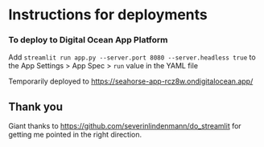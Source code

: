 # Instructions for deployments

### To deploy to Digital Ocean App Platform

Add `streamlit run app.py --server.port 8080 --server.headless true` to the App Settings > App Spec > `run` value in the YAML file

Temporarily deployed to https://seahorse-app-rcz8w.ondigitalocean.app/

Thank you
--------
Giant thanks to https://github.com/severinlindenmann/do_streamlit for getting me pointed in the right direction.
